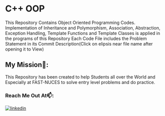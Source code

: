 # C++ OOP
This Repository Contains Object Oriented Programming Codes. Implementation of Inheritance and Polymorphism, Association, Abstraction, Exception Handling, Template Functions and Template Classes is applied in the programs of this Repository
Each Code File includes the Problem Statement in its Commit Description(Click on elipsis near file name after opening it to View)
## My Mission🌱:
This Repository has been created to help Students all over the World and Especially at FAST-NUCES to solve entry level problems and do practice.
### Reach Me Out At📫:
[![linkedin](https://img.shields.io/badge/linkedin-0A66C2?style=for-the-badge&logo=linkedin&logoColor=white)](https://www.linkedin.com/in/syed-abdullah-hassan-a17286215/)
